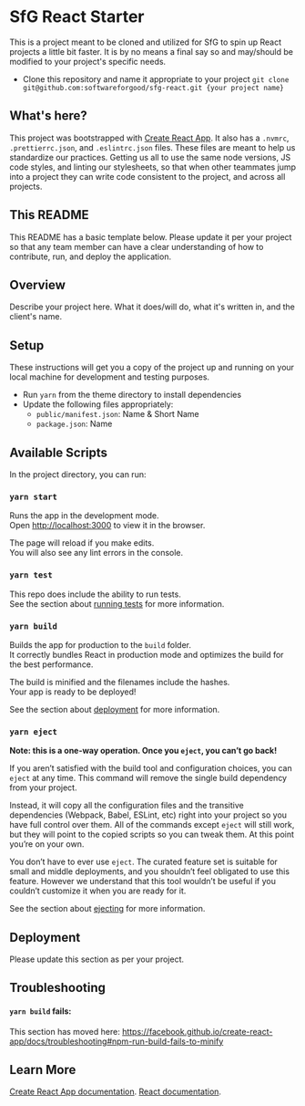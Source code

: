 # SfG React Starter

This is a project meant to be cloned and utilized for SfG to spin up React projects a little bit faster. It is by no means a final say so and may/should be modified to your project's specific needs.

- Clone this repository and name it appropriate to your project `git clone git@github.com:softwareforgood/sfg-react.git {your project name}`

## What's here?

This project was bootstrapped with [Create React App](https://github.com/facebook/create-react-app). It also has a `.nvmrc`, `.prettierrc.json`, and `.eslintrc.json` files. These files are meant to help us standardize our practices. Getting us all to use the same node versions, JS code styles, and linting our stylesheets, so that when other teammates jump into a project they can write code consistent to the project, and across all projects.

## This README

This README has a basic template below. Please update it per your project so that any team member can have a clear understanding of how to contribute, run, and deploy the application.

## Overview

Describe your project here. What it does/will do, what it's written in, and the client's name.

## Setup

These instructions will get you a copy of the project up and running on your local machine for development and testing purposes. 

- Run `yarn` from the theme directory to install dependencies
- Update the following files appropriately:
  - `public/manifest.json`: Name & Short Name
  - `package.json`: Name

## Available Scripts

In the project directory, you can run:

### `yarn start`

Runs the app in the development mode.<br />
Open [http://localhost:3000](http://localhost:3000) to view it in the browser.

The page will reload if you make edits.<br />
You will also see any lint errors in the console.

### `yarn test`

This repo does include the ability to run tests.<br />
See the section about [running tests](https://facebook.github.io/create-react-app/docs/running-tests) for more information.

### `yarn build`

Builds the app for production to the `build` folder.<br />
It correctly bundles React in production mode and optimizes the build for the best performance.

The build is minified and the filenames include the hashes.<br />
Your app is ready to be deployed!

See the section about [deployment](https://facebook.github.io/create-react-app/docs/deployment) for more information.

### `yarn eject`

**Note: this is a one-way operation. Once you `eject`, you can’t go back!**

If you aren’t satisfied with the build tool and configuration choices, you can `eject` at any time. This command will remove the single build dependency from your project.

Instead, it will copy all the configuration files and the transitive dependencies (Webpack, Babel, ESLint, etc) right into your project so you have full control over them. All of the commands except `eject` will still work, but they will point to the copied scripts so you can tweak them. At this point you’re on your own.

You don’t have to ever use `eject`. The curated feature set is suitable for small and middle deployments, and you shouldn’t feel obligated to use this feature. However we understand that this tool wouldn’t be useful if you couldn’t customize it when you are ready for it.

See the section about [ejecting](https://create-react-app.dev/docs/available-scripts#npm-run-eject) for more information.

## Deployment

Please update this section as per your project.

## Troubleshooting

#### `yarn build` fails:
This section has moved here: https://facebook.github.io/create-react-app/docs/troubleshooting#npm-run-build-fails-to-minify

## Learn More

[Create React App documentation](https://facebook.github.io/create-react-app/docs/getting-started).
[React documentation](https://reactjs.org/).